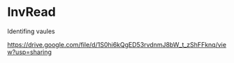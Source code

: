 # InvRead
Identifing vaules

https://drive.google.com/file/d/1S0hi6kQgED53rvdnmJ8bW_t_zShFFknq/view?usp=sharing
